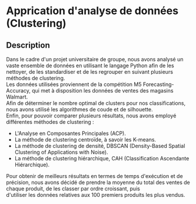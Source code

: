<h1> Apprication d'analyse de données (Clustering) </h1>
<h2> Description</h2>
<p>
  Dans le cadre d'un projet universitaire de groupe, nous avons analysé un vaste ensemble de données en utilisant le langage Python afin de les nettoyer, de les standardiser et de les regrouper en suivant plusieurs   méthodes de clustering.
  <br>
  Les données utilisées proviennent de la compétition M5 Forecasting-Accuracy, qui met à disposition les données de ventes des magasins Walmart.
  <br>
  Afin de déterminer le nombre optimal de clusters pour nos classifications, nous avons utilisé les algorithmes de coude et de silhouette.
  <br>
  Enfin, pour pouvoir comparer plusieurs résultats, nous avons employé différentes méthodes de clustering :
  <ul>
    <li>L'Analyse en Composantes Principales (ACP).</li>
    <li>La méthode de clustering centroïde, à savoir les K-means.</li>
    <li>La méthode de clustering de densité, DBSCAN (Density-Based Spatial Clustering of Applications with Noise).</li>
    <li>La méthode de clustering hiérarchique, CAH (Classification Ascendante Hiérarchique).</li>
  </ul>

  Pour obtenir de meilleurs résultats en termes de temps d'exécution et de précision, nous avons décidé de prendre la moyenne du total des ventes de chaque produit, de les classer par ordre croissant, puis     
  d'utiliser les données relatives aux 100 premiers produits les plus vendus.
</p>





